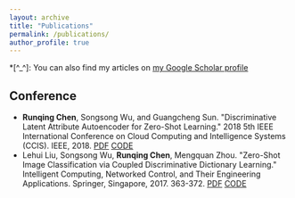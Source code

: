 ```yaml
---
layout: archive
title: "Publications"
permalink: /publications/
author_profile: true
---
```


*[^_^]: You can also find my articles on [my Google Scholar profile]()

## Conference
* **Runqing Chen**, Songsong Wu, and Guangcheng Sun. "Discriminative Latent Attribute Autoencoder for Zero-Shot Learning." 2018 5th IEEE International Conference on Cloud Computing and Intelligence Systems (CCIS). IEEE, 2018. [PDF](https://ieeexplore.ieee.org/stamp/stamp.jsp?tp=&arnumber=8691331) [CODE](https://github.com/RexKing6/DLAAE)
* Lehui Liu, Songsong Wu, **Runqing Chen**, Mengquan Zhou. "Zero-Shot Image Classification via Coupled Discriminative Dictionary Learning." Intelligent Computing, Networked Control, and Their Engineering Applications. Springer, Singapore, 2017. 363-372. [PDF](https://link.springer.com/content/pdf/10.1007%2F978-981-10-6373-2_37.pdf) [CODE](https://github.com/RexKing6/CDDL)
